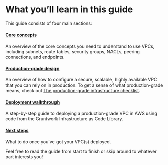 # What you’ll learn in this guide

This guide consists of four main sections:

<div className="dlist">

#### [Core concepts](#core_concepts)

An overview of the core concepts you need to understand to use VPCs, including subnets, route tables, security
groups, NACLs, peering connections, and endpoints.

#### [Production-grade design](#production_grade_design)

An overview of how to configure a secure, scalable, highly available VPC that you can rely on in production. To get a
sense of what production-grade means, check out [The production-grade infrastructure checklist](/guides/foundations/how-to-use-gruntwork-infrastructure-as-code-library#production_grade_infra_checklist).

#### [Deployment walkthrough](#deployment_walkthrough)

A step-by-step guide to deploying a production-grade VPC in AWS using code from the Gruntwork Infrastructure as Code Library.

#### [Next steps](#next_steps)

What to do once you’ve got your VPC(s) deployed.

</div>

Feel free to read the guide from start to finish or skip around to whatever part interests you!
